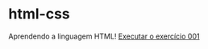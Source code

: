# html-css
 Aprendendo a linguagem HTML!
 <a href=" https://github.com/AlvaroGabriell/html-css/blob/master/exercicios/exe001/index.html">Executar o exercício 001</a>
